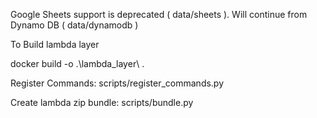 Google Sheets support is deprecated ( data/sheets ). Will continue from  Dynamo DB ( data/dynamodb )

To Build lambda layer

docker build -o .\lambda_layer\ .

Register Commands:
scripts/register_commands.py

Create lambda zip bundle:
scripts/bundle.py
